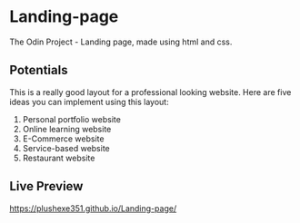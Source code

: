 # Landing-page
  
The Odin Project - Landing page,
made using html and css. 

## Potentials

This is a really good layout for a professional looking website.
Here are five ideas you can implement using this layout:

1. Personal portfolio website
2. Online learning website
3. E-Commerce website
4. Service-based website
5. Restaurant website

## Live Preview

https://plushexe351.github.io/Landing-page/
